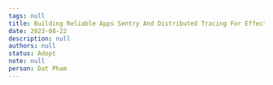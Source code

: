```yaml
---
tags: null
title: Building Reliable Apps Sentry And Distributed Tracing For Effective Monitoring
date: 2023-08-22
description: null
authors: null
status: Adopt
note: null
person: Dat Pham
---
```


